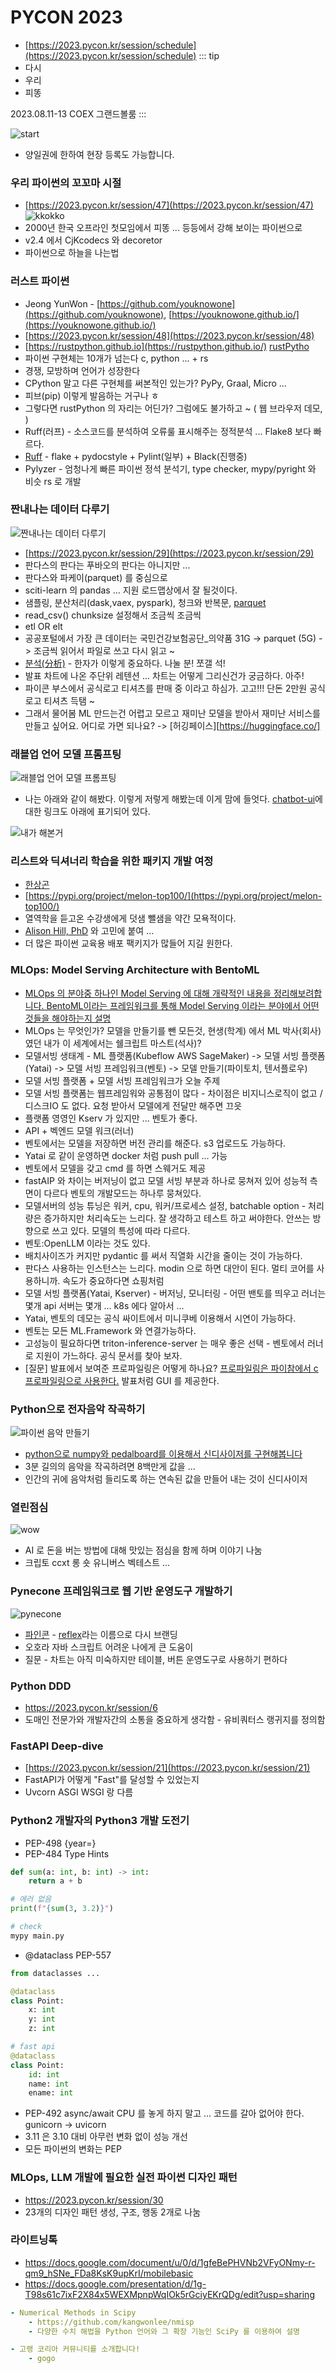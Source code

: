 # PYCON 2023
- [https://2023.pycon.kr/session/schedule](https://2023.pycon.kr/session/schedule)
::: tip 
- 다시
- 우리
- 피똥

2023.08.11-13 COEX 그랜드볼룸
:::

![start](https://user-images.githubusercontent.com/10396850/260189097-33b34f86-8904-4829-ba9f-0cd48bf93838.jpeg)
- 양일권에 한하여 현장 등록도 가능합니다. 

### 우리 파이썬의 꼬꼬마 시절
- [https://2023.pycon.kr/session/47](https://2023.pycon.kr/session/47)
![kkokko](https://user-images.githubusercontent.com/10396850/260189167-5806c9cf-9304-4175-b8c7-24175ad74a31.jpeg)
- 2000년 한국 오프라인 첫모임에서 피똥 ... 등등에서 강해 보이는 파이썬으로
- v2.4 에서 CjKcodecs 와 decoretor 
- 파이썬으로 하늘을 나는법

### 러스트 파이썬
- Jeong YunWon - [https://github.com/youknowone](https://github.com/youknowone), [https://youknowone.github.io/](https://youknowone.github.io/)
- [https://2023.pycon.kr/session/48](https://2023.pycon.kr/session/48)
- [https://rustpython.github.io](https://rustpython.github.io/)
[rustPytho](https://user-images.githubusercontent.com/10396850/260189197-296a1674-7806-4174-b6b3-95d6fb161310.jpeg)
- 파이썬 구현체는 10개가 넘는다 c, python ... + rs
- 경쟁, 모방하며 언어가 성장한다
- CPython 말고 다른 구현체를 써본적인 있는가? PyPy, Graal, Micro ...
- 피브(pip) 이렇게 발음하는 거구나 ㅎ
- 그렇다면 rustPython 의 자리는 어딘가? 그럼에도 불가하고 ~ ( 웹 브라우저 데모, )
- Ruff(러프) - 소스코드를 분석하여 오류룰 표시해주는 정적분석 ... Flake8 보다 빠르다.
- [Ruff](https://beta.ruff.rs/docs/) - flake + pydocstyle + Pylint(일부) + Black(진행중)
- Pylyzer - 엄청나게 빠른 파이썬 정석 분석기, type checker, mypy/pyright 와 비슷 rs 로 개발

### 짠내나는 데이터 다루기
![짠내나는 데이터 다루기](https://github.com/log-diginori/log-diginori.github.io/assets/10396850/22cce031-0791-4d66-887e-fef7a00e7c2b)
- [https://2023.pycon.kr/session/29](https://2023.pycon.kr/session/29)
- 판다스의 판다는 푸바오의 판다는 아니지만 ...
- 판다스와 파케이(parquet) 를 중심으로
- sciti-learn 의 pandas ... 지원 로드맵상에서 잘 될것이다.
- 샘플링, 분산처리(dask,vaex, pyspark), 청크와 반복문, [parquet](https://parquet.apache.org/)
- read_csv() chunksize 설정해서 조금씩 조금씩
- etl OR elt
- 공공포털에서 가장 큰 데이터는 국민건강보험공단_의약품 31G -> parquet (5G) -> 조금씩 읽어서 파일로 쓰고 다시 읽고 ~
- [분석(分析)](https://ko.dict.naver.com/#/entry/koko/c9f9949f666044b1949f457e82bca2da) - 한자가 이렇게 중요하다. 나눌 분! 쪼갤 석!
- 발표 차트에 나온 주단위 레텐션 ... 차트는 어떻게 그리신건가 궁금하다. 아주!
- 파이콘 부스에서 공식로고 티셔츠를 판매 중 이라고 하심가. 고고!!! 단돈 2만원 공식 로고 티셔츠 득탬 ~
- 그래서 물어봄 ML 만드는건 어렵고 모르고 재미난 모델을 받아서 재미난 서비스를 만들고 싶어요. 어디로 가면 되나요? -> [허깅페이스][https://huggingface.co/]


### 래블업 언어 모델 프롬프팅
![래블업 언어 모델 프롬프팅](https://user-images.githubusercontent.com/10396850/260206171-491d1ec2-39bc-452c-9263-85c38c61ad52.png)

- 나는 아래와 같이 해봤다. 이렇게 저렇게 해봤는데 이게 맘에 들엇다.  [chatbot-ui](https://github.com/mckaywrigley/chatbot-ui)에 대한 링크도 아래에 표기되어 있다.

![내가 해본거](https://user-images.githubusercontent.com/10396850/260206540-b4a71220-3f08-4582-81d4-8d6d834b6c10.png)

### 리스트와 딕셔너리 학습을 위한 패키지 개발 여정
- [한상곤](https://github.com/sigmadream)
- [https://pypi.org/project/melon-top100/](https://pypi.org/project/melon-top100/)
- 열역학을 듣고온 수강생에게 덧샘 뺄샘을 약간 모욕적이다.
- [Alison Hill, PhD](https://www.apreshill.com/) 와 고민에 붙여 ...
- 더 많은 파이썬 교육용 배포 팩키지가 많들어 지길 원한다.


### MLOps: Model Serving Architecture with BentoML
- [MLOps 의 분야중 하나인 Model Serving 에 대해 개략적인 내용을 정리해보려합니다. BentoML이라는 프레임워크를 통해 Model Serving 이라는 분야에서 어떤 것들을 해야하는지 설명](https://2023.pycon.kr/session/7)
- MLOps 는 무엇인가? 모델을 만들기를 뺀 모든것, 현생(학계) 에서 ML 박사(회사)였던 내가 이 세계에서는 쉘크립트 마스트(석사)?
- 모델서빙 생태계 - ML 플랫폼(Kubeflow AWS SageMaker) -> 모델 서빙 플랫폼(Yatai) -> 모델 서빙 프레임워크(벤토) -> 모델 만들기(파이토치, 텐서플로우)
- 모델 서빙 플랫폼 + 모델 서빙 프레임워크가 오늘 주제
- 모델 서빙 플랫폼는 웹프레임워와 공통점이 많다 - 차이점은 비지니스로직이 없고 / 디스크IO 도 없다. 요청 받아서 모델에게 전달만 해주면 끄읏
- 플랫폼 영영인 Kserv 가 있지만 ... 벤토가 좋다.
- API + 벡엔드 모델 워크(러너)
- 벤토에서는 모델을 저장하면 버전 관리를 해준다. s3 업로드도 가능하다.
- Yatai 로 같이 운영하면 docker 처럼 push pull ... 가능
- 벤토에서 모델을 갖고 cmd 를 하면 스웨거도 제공
- fastAIP 와 차이는 버저닝이 없고 모델 서빙 부분과 하나로 뭉쳐저 있어 성능적 측면이 다르다 벤토의 개발모드는 하나루 뭉쳐있다.
- 모델서버의 성능 튜닝은 워커, cpu, 워커/프로세스 설정, batchable option - 처리량은 증가하지만 처리속도는 느리다. 잘 생각하고 테스트 하고 써야한다. 안쓰는 방향으로 쓰고 있다. 모델의 특성에 따라 다르다.
- 벤토:OpenLLM 이라는 것도 있다.
- 배치사이즈가 커지만 pydantic 를 써서 직열화 시간을 줄이는 것이 가능하다.
- 판다스 사용하는 인스턴스는 느리다. modin 으로 하면 대안이 된다. 멀티 코어를 사용하니까. 속도가 중요하다면 쇼핑처럼
- 모델 서빙 플랫폼(Yatai, Kserver) - 버저닝, 모니터링 - 어떤 밴토를 띄우고 러너는 몇개 api 서버는 몇개 ... k8s 에다 알아서 ... 
- Yatai, 벤토의 데모는 공식 싸이트에서 미니쿠베 이용해서 시연이 가능하다.
- 벤토는 모든 ML.Framework 와 연결가능하다.
- 고성능이 필요하다면 triton-inference-server 는 매우 좋은 선택 - 벤토에서 러너로 지원이 가느하다. 공식 문서를 찾아 보자.
- [질문] 발표에서 보여준 프로파일링은 어떻게 하나요? [프로파일링은 파이참에서 c프로파일링으로 사용한다.](https://plugins.jetbrains.com/plugin/16536-line-profiler) 발표처럼 GUI 를 제공한다.

### Python으로 전자음악 작곡하기
![파이썬 음악 만들기](https://github.com/log-diginori/log-diginori.github.io/assets/10396850/84fefda9-6153-4207-8c7f-e43c871278ed)
- [python으로 numpy와 pedalboard를 이용해서 신디사이저를 구현해봅니다](https://2023.pycon.kr/session/28)
- 3분 길의의 음악을 작곡하려면 8백만게 값을 ...
- 인간의 귀에 음악처럼 들리도록 하는 연속된 값을 만들어 내는 것이 신디사이저

### 열린점심
![wow](https://github.com/log-diginori/log-diginori.github.io/assets/10396850/82a15a56-7ca5-431e-bbb5-e4aca2512283)
- AI 로 돈을 버는 방법에 대해 맛있는 점심을 함께 하며 이야기 나눔
- 크립토 ccxt 롱 숏 유니버스 벡테스트 ...


### Pynecone 프레임워크로 웹 기반 운영도구 개발하기
![pynecone](https://github.com/log-diginori/log-diginori.github.io/assets/10396850/e919081e-1687-4ef3-9934-18a0b84da9f2)
- [파인콘](pynecone.io) - [reflex](https://reflex.dev/)라는 이름으로 다시 브랜딩
- 오호라 자바 스크립트 어려운 나에게 큰 도움이
- 질문 - 차트는 아직 미숙하지만 테이블, 버튼 운영도구로 사용하기 편하다


### Python DDD
- https://2023.pycon.kr/session/6
- 도매인 전문가와 개발자간의 소통을 중요하게 생각함 - 유비쿼터스 랭귀지를 정의함

### FastAPI Deep-dive
- [https://2023.pycon.kr/session/21](https://2023.pycon.kr/session/21)
- FastAPI가 어떻게 "Fast"를 달성할 수 있었는지
- Uvcorn ASGI WSGI 랑 다름


### Python2 개발자의 Python3 개발 도전기
- PEP-498 {year=}
- PEP-484 Type Hints
```python
def sum(a: int, b: int) -> int:
    return a + b

# 에러 없음
print(f"{sum(3, 3.2)}")

# check
mypy main.py
```
- @dataclass PEP-557
``` python
from dataclasses ...

@dataclass
class Point:
    x: int
    y: int
    z: int

# fast api
@dataclass
class Point:
    id: int
    name: int
    ename: int
```
- PEP-492 async/await CPU 를 놓게 하지 말고 ... 코드를 갈아 없어야 한다. gunicorn -> uvicorn
- 3.11 은 3.10 대비 아무런 변화 없이 성능 개선
- 모든 파이썬의 변화는 PEP

### MLOps, LLM 개발에 필요한 실전 파이썬 디자인 패턴
- https://2023.pycon.kr/session/30
- 23개의 디자인 패턴 생성, 구조, 행동 2개로 나눔

### 라이트닝톡
- https://docs.google.com/document/u/0/d/1gfeBePHVNb2VFyONmy-r-qm9_hSNe_FDa8KsK9upKrI/mobilebasic
- https://docs.google.com/presentation/d/1g-T98s61c7ixF2X84x5WEXMpnpWqIOk5rGciyEKrQDg/edit?usp=sharing
``` yaml
- Numerical Methods in Scipy
    - https://github.com/kangwonlee/nmisp
    - 다양한 수치 해법을 Python 언어와 그 확장 기능인 SciPy 를 이용하여 설명

- 고랭 코리아 커뮤니티를 소개합니다!
    - gogo

```
